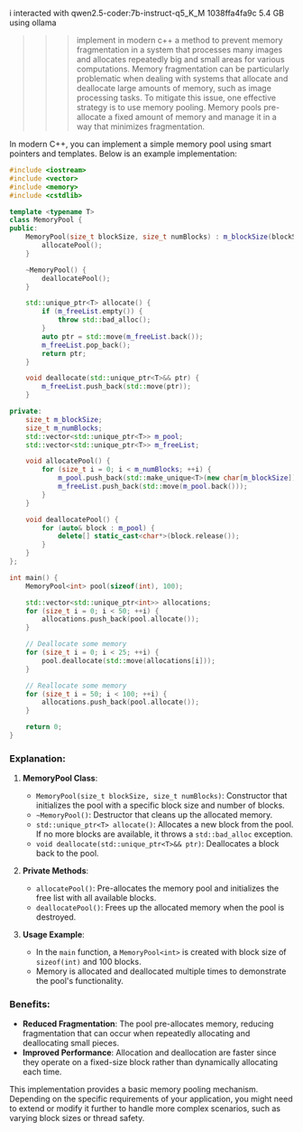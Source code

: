 i interacted with qwen2.5-coder:7b-instruct-q5_K_M    1038ffa4fa9c    5.4 GB  using ollama

>>> implement in modern c++ a method to prevent memory fragmentation in a system that processes many images and allocates repeatedly big and small areas for various computations.
Memory fragmentation can be particularly problematic when dealing with systems that allocate and deallocate large amounts of memory, such as image processing tasks. To mitigate this issue, one effective strategy is to use memory pooling. Memory pools pre-allocate a fixed amount of memory and manage it in a way 
that minimizes fragmentation.

In modern C++, you can implement a simple memory pool using smart pointers and templates. Below is an example implementation:

```cpp
#include <iostream>
#include <vector>
#include <memory>
#include <cstdlib>

template <typename T>
class MemoryPool {
public:
    MemoryPool(size_t blockSize, size_t numBlocks) : m_blockSize(blockSize), m_numBlocks(numBlocks) {
        allocatePool();
    }

    ~MemoryPool() {
        deallocatePool();
    }

    std::unique_ptr<T> allocate() {
        if (m_freeList.empty()) {
            throw std::bad_alloc();
        }
        auto ptr = std::move(m_freeList.back());
        m_freeList.pop_back();
        return ptr;
    }

    void deallocate(std::unique_ptr<T>&& ptr) {
        m_freeList.push_back(std::move(ptr));
    }

private:
    size_t m_blockSize;
    size_t m_numBlocks;
    std::vector<std::unique_ptr<T>> m_pool;
    std::vector<std::unique_ptr<T>> m_freeList;

    void allocatePool() {
        for (size_t i = 0; i < m_numBlocks; ++i) {
            m_pool.push_back(std::make_unique<T>(new char[m_blockSize]));
            m_freeList.push_back(std::move(m_pool.back()));
        }
    }

    void deallocatePool() {
        for (auto& block : m_pool) {
            delete[] static_cast<char*>(block.release());
        }
    }
};

int main() {
    MemoryPool<int> pool(sizeof(int), 100);

    std::vector<std::unique_ptr<int>> allocations;
    for (size_t i = 0; i < 50; ++i) {
        allocations.push_back(pool.allocate());
    }

    // Deallocate some memory
    for (size_t i = 0; i < 25; ++i) {
        pool.deallocate(std::move(allocations[i]));
    }

    // Reallocate some memory
    for (size_t i = 50; i < 100; ++i) {
        allocations.push_back(pool.allocate());
    }

    return 0;
}
```
### Explanation:

1. **MemoryPool Class**:
   - `MemoryPool(size_t blockSize, size_t numBlocks)`: Constructor that initializes the pool with a specific block size and number of blocks.
   - `~MemoryPool()`: Destructor that cleans up the allocated memory.
   - `std::unique_ptr<T> allocate()`: Allocates a new block from the pool. If no more blocks are available, it throws a `std::bad_alloc` exception.
   - `void deallocate(std::unique_ptr<T>&& ptr)`: Deallocates a block back to the pool.

2. **Private Methods**:
   - `allocatePool()`: Pre-allocates the memory pool and initializes the free list with all available blocks.
   - `deallocatePool()`: Frees up the allocated memory when the pool is destroyed.

3. **Usage Example**:
   - In the `main` function, a `MemoryPool<int>` is created with block size of `sizeof(int)` and 100 blocks.
   - Memory is allocated and deallocated multiple times to demonstrate the pool's functionality.

### Benefits:
- **Reduced Fragmentation**: The pool pre-allocates memory, reducing fragmentation that can occur when repeatedly allocating and deallocating small pieces.
- **Improved Performance**: Allocation and deallocation are faster since they operate on a fixed-size block rather than dynamically allocating each time.

This implementation provides a basic memory pooling mechanism. Depending on the specific requirements of your application, you might need to extend or modify it further to handle more complex scenarios, such as varying block sizes or thread safety.
